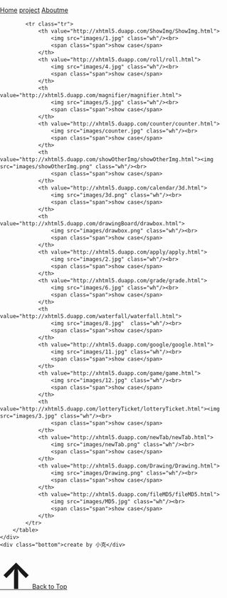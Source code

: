 <!DOCTYPE HTML>
<html lang="en-US">
<head>
<meta charset="UTF-8">
<title>小克合集</title>
<meta name="viewport" content="width=device-width, initial-scale=1.0">
<link rel="shortcut icon" href="images/ke.ico" type="image/x-icon">
<script type="text/javascript" src="jquery-1.8.0.js"></script>
<style>
body, div, input, img, h1, h2, h3, h4, h5 {
    margin: 0;
    padding: 0;
}

body {
    background: #EFEEEB;
}

.box {
    width: 100%;
    position: absolute;
    height: 100%;
}

.top {
    width: 100%;
    height: 40px;
    background: #3D4250;
}

.curs {
    background: rgba(255, 255, 255, 0.3);
}

.bottom {
    position: fixed;
    bottom: 0;
    width: 100%;
    height: 30px;
    text-align: center;
    font-size: 16px;
    line-height: 30px;
    background: #3D4250;
    color: #fff;
    font-family: "Helvetica Neue", Helvetica, Arial, sans-serif;
}

.select {
    width: 100px;
    display: block;
    float: left;
    height: 40px;
    line-height: 40px;
    font-size: 20px;
    color: white;
    margin-left: 20px;
    cursor: pointer;
}

.select a {
    color: white;
    text-decoration: none;
}

.select a:hover {
    color: #666;
}

.con {
    margin-left: 50px;
    float: left;
    text-align: center
}

.clean {
    width: 0;
    height: 20px;
    margin: 0;
    padding: 0;
    overflow: hidden;
    clear: both;
}

.table {
    width: 1024px;
    margin: 0 auto;
    padding-bottom: 50px;
}

.table .tr {
    width: 80%;
}

.table .tr th {
    display: block;
    float: left;
    width: 230px;
    height: 230px;
    margin-left: 20px;
    margin-top: 10px;
    margin-bottom: 5px;
}

.table .tr th img {
    border-radius: 10px;
    -webkit-border-radius: 10px;
    -moz-border-radius: 10px;
    -o-border-radius: 10px;
    padding: 4px;
    border: 1px solid #ccc;
    cursor: pointer
}

.table .tr th span {
    cursor: pointer;
    background: #d9d9d9;
    border-radius: 3px;
    -webkit-border-radius: 3px;
    -moz-border-radius: 3px;
    -o-border-radius: 3px;
}

.span {
    display: block;
    color: #000;
    font-size: 14px;
    width: 88px;
    padding: 5px;
    margin-top: 2px;
    margin-left: 72px
}

.spanHover {
    background: #b4b4b4 !important;
}

.wh {
    width: 200px;
    height: 200px;
}

#somebox {
    -moz-user-select: none;
    -webkit-user-select: none;
    user-select: none;
}

#somebox1 {
    border-radius: 10px;
    -webkit-border-radius: 10px;
    -moz-border-radius: 10px;
    -o-border-radius: 10px;
}

#somebox1 p {
    color: #fff;
    margin-left: 10px;
}

#somebox1 a {
    color: #fff;
    text-decoration: none;
}

@-webkit-keyframes bounceIn {
    0% {
        opacity: 0;
        -webkit-transform: scale(.1)
    }
    50% {
        opacity: 1;
        -webkit-transform: scale(1.05)
    }
    70% {
        opacity: 1;
        -webkit-transform: scale(.9)
    }
    100% {
        -webkit-transform: scale(1)
    }

}

@-webkit-keyframes show {
    0% {
        opacity: 0;
    }
    50% {
        opacity: 0.5;
    }
    70% {
        opacity: 0.7;
    }
    100% {
        opacity: 1;
    }

}

@-webkit-keyframes bounceOut {
    0% {
        opacity: 1;
        -webkit-transform: scale(1)
    }
    100% {
        opacity: 0;
        -webkit-transform: scale(0)
    }

}

@-webkit-keyframes hide {
    0% {
        opacity: 1;
    }
    100% {
        opacity: 0;
    }

}

#toTop {
    position: fixed;
    bottom: 40px;
    right: 30px;
    margin-left: -150px;
}

#toTop a {
    width: 90px;
    display: block;
    text-align: center;
    font: 11px/100% Arial, Helvetica, sans-serif;
    text-transform: uppercase;
    text-decoration: none;
    color: #bbb;
    -webkit-transition: 1s;
    -moz-transition: 1s;
    transition: 1s;
}

#toTop span {
    width: 90px;
    height: 60px;
    display: block;
    margin-bottom: 7px;
    background: #ddd;
    -webkit-border-radius: 10px;
    -moz-border-radius: 10px;
    border-radius: 10px;
    -webkit-transition: 1s;
    -moz-transition: 1s;
    transition: 1s;
}

#toTop a:hover span {
    background-color: #777;
}
</style>
<!--[if IE 6]>
<style type="text/css">
    .bottom {
        position: absolute;
        left: expression(eval(document.documentElement.scrollLeft+document.documentElement.clientWidth-this.offsetWidth)-(parseInt(this.currentStyle.marginLeft,10)||0)-(parseInt(this.currentStyle.marginRight,10)||0));
        top: expression(eval(document.documentElement.scrollTop+document.documentElement.clientHeight-this.offsetHeight-(parseInt(this.currentStyle.marginTop,10)||0)-(parseInt(this.currentStyle.marginBottom,10)||0)));
        width: 100%;
        height: 30px;
        text-align: center;
        font-size: 16px;
        line-height: 30px;
        background: #3D4250;
        color: #fff;
        font-family: "Helvetica Neue", Helvetica, Arial, sans-serif;
    }

    #toTop {
        position: absolute;
        bottom: expression(eval(document.documentElement.scrollTop+document.documentElement.clientHeight-this.offsetHeight-(parseInt(this.currentStyle.marginTop,50)||40)-(parseInt(this.currentStyle.marginBottom,50)||40)));
        margin-left: -150px;
    }
</style>
<![endif]-->
<script>

    $(function () {
        $('.table .tr img').click(function () {
            window.open($(this).parent().attr('value'))
        }).mouseenter(function () {
                    $(this).css({'padding': '3px', 'borderWidth': '2px', 'borderColor': '#00CCB3'})
                }).mouseleave(function () {           /*00CCB3*/
                    $(this).css({'padding': '4px', 'borderWidth': '1px', 'borderColor': '#ccc'})
                })
        $('.table .tr span').click(function () {
            window.open($(this).parent().attr('value'))
        }).mouseenter(function () {
                    $(this).addClass('spanHover')
                }).mouseleave(function () {
                    $(this).removeClass('spanHover')
                })
    })
</script>
</head>
<body>

<div class="box">
    <div class="top">
        <div class="con">
            <span class="select curs"><a href="http://xhtml5.duapp.com">Home</a></span>
            <span class="select"><a href="http://xhtml5.duapp.com">project</a></span>
            <span class="select"><a href="#">Aboutme</a></span>
        </div>
        <div class="clean"></div>
        <table class="table">

            <tr class="tr">
                <th value="http://xhtml5.duapp.com/ShowImg/ShowImg.html">
                    <img src="images/1.jpg" class="wh"/><br>
                    <span class="span">show case</span>
                </th>
                <th value="http://xhtml5.duapp.com/roll/roll.html">
                    <img src="images/4.jpg" class="wh"/><br>
                    <span class="span">show case</span>
                </th>
                <th value="http://xhtml5.duapp.com/magnifier/magnifier.html">
                    <img src="images/5.jpg" class="wh"/><br>
                    <span class="span">show case</span>
                </th>
                <th value="http://xhtml5.duapp.com/counter/counter.html">
                    <img src="images/counter.jpg" class="wh"/><br>
                    <span class="span">show case</span>
                </th>
                <th value="http://xhtml5.duapp.com/showOtherImg/showOtherImg.html"><img src="images/showOtherImg.png" class="wh"/><br>
                    <span class="span">show case</span>
                </th>
                <th value="http://xhtml5.duapp.com/calendar/3d.html">
                    <img src="images/3d.png" class="wh"/><br>
                    <span class="span">show case</span>
                </th>
                <th value="http://xhtml5.duapp.com/drawingBoard/drawbox.html">
                    <img src="images/drawbox.png" class="wh"/><br>
                    <span class="span">show case</span>
                </th>
                <th value="http://xhtml5.duapp.com/apply/apply.html">
                    <img src="images/2.jpg" class="wh"/><br>
                    <span class="span">show case</span>
                </th>
                <th value="http://xhtml5.duapp.com/grade/grade.html">
                    <img src="images/6.jpg" class="wh"/><br>
                    <span class="span">show case</span>
                </th>
                <th value="http://xhtml5.duapp.com/waterfall/waterfall.html">
                    <img src="images/8.jpg"  class="wh"/><br>
                    <span class="span">show case</span>
                </th>
                <th value="http://xhtml5.duapp.com/google/google.html">
                    <img src="images/11.jpg" class="wh"/><br>
                    <span class="span">show case</span>
                </th>
                <th value="http://xhtml5.duapp.com/game/game.html">
                    <img src="images/12.jpg" class="wh"/><br>
                    <span class="span">show case</span>
                </th>
                <th value="http://xhtml5.duapp.com/lotteryTicket/lotteryTicket.html"><img src="images/3.jpg" class="wh"/><br>
                    <span class="span">show case</span>
                </th>
                <th value="http://xhtml5.duapp.com/newTab/newTab.html">
                    <img src="images/newTab.png" class="wh"/><br>
                    <span class="span">show case</span>
                </th>
                <th value="http://xhtml5.duapp.com/Drawing/Drawing.html">
                    <img src="images/Drawing.png" class="wh"/><br>
                    <span class="span">show case</span>
                </th>
                <th value="http://xhtml5.duapp.com/fileMD5/fileMD5.html">
                    <img src="images/MD5.jpg" class="wh"/><br>
                    <span class="span">show case</span>
                </th>
            </tr>
        </table>
    </div>
    <div class="bottom">create by 小克</div>
</div>
<span id="toTop">
        <a href="javascript:void(0)"><span style="font-size: 80px;font-weight: bold;padding-top: 30px">↑</span>Back to
            Top</a>
    </span>

<div id="somebox" style="position:absolute;left:0;top:0;width: 100%; height: 100%; background: rgba(0,0,0,0.5); display:none">
    <div id="somebox1" style="position: absolute; left: 50%; top: 50%; margin-left: -250px; margin-top: -150px; width: 350px; height: 180px; background-color: #3D4250; border: 1px solid;">
        <p>作<a style="color: #3D4250">一一</a>者：小克（本名：武帅鹏）</p>

        <p>联系方式：QQ<a target="_blank" href="http://wpa.qq.com/msgrd?V=1&Uin=958627905&Site=在线联系&Menu=yes">958627905</a>
        </p>

        <p>邮<a style="color: #3D4250">一一</a>箱：<a href="mailto:13241847015@163.com">13241847015@163.com</a></p>

        <p>
            <a style="color: #3D4250">邮一一箱：</a><a href="mailto:xhtml5@qq.com">xhtml5@qq.com</a></p>

        <p>有什么需要，请您联系我！</p>

        <span style="cursor:pointer; position:absolute; right:0px;top:5px; width:30px; height:30px; font-size:24px;" id="out">×</span>
    </div>
</div>
<script>
    var Promise = function () {
        this.thens = [];
    }
    Promise.prototype.then = function (Resolved) {
        this.thens.push(Resolved)
        return this;
    }
    Promise.prototype.resoved = function (n) {
        var next = this.thens.shift();
        if (next) {
            var prms = next.apply(null, arguments);
            prms instanceof Promise && (prms.thens = this.thens)
        }
    }


    function doKeyframes(element, flipName, flipTime) {
        var promise = new Promise();
        if (!element) {
            return;
        }
        element.style.webkitAnimation = "" + flipName + " " + flipTime;
        var fn = function () {
            element.style.webkitAnimation = "";
            element.removeEventListener("webkitAnimationEnd", fn);
            promise.resoved();
        }
        element.addEventListener("webkitAnimationEnd", fn);
        return promise;
    }
    ;
    $('.con .select').eq(1).find('a').click(function (e) {
        $('.con .select').eq(1).addClass('curs').siblings().removeClass('curs')
    })
    $('.con .select').eq(0).find('a').click(function (e) {
        $('.con .select').eq(0).addClass('curs').siblings().removeClass('curs')
    })
    $('.con .select').eq(2).find('a').click(function (e) {
        e.preventDefault();
        $('#somebox').css('display', 'block')
        doKeyframes($('#somebox')[0], 'show', '0.5s')
        doKeyframes($('#somebox1')[0], 'bounceIn', '0.5s')
        document.body.style.overflow = 'hidden';
    })
    $('#out').click(function (e) {
        e.preventDefault();
        $('#somebox').css('display', 'none')
        document.body.style.overflow = '';
    })
    $(function () {
        $("#toTop").hide();
        $(function () {
            $(window).scroll(function () {
                if ($(this).scrollTop() > 30) {
                    $('#toTop').fadeIn();
                } else {
                    $('#toTop').fadeOut();
                }
            });
            $('#toTop a').click(function () {
                $('body').stop().animate({
                    scrollTop: 0
                }, 300);
                return false;
            });
        });
    })
</script>
</body>
</html>